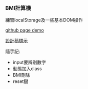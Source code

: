 ### BMI計算機
練習localStorage及一些基本DOM操作

[github page demo](https://loking23.github.io/BMI-Calculator/)

[設計稿標示](https://hexschool.github.io/JavaScript_HomeWork/)

隨手記:
+ input要辨別數字
+ 動態加入class
+ BMI刪除
+ reset鍵
